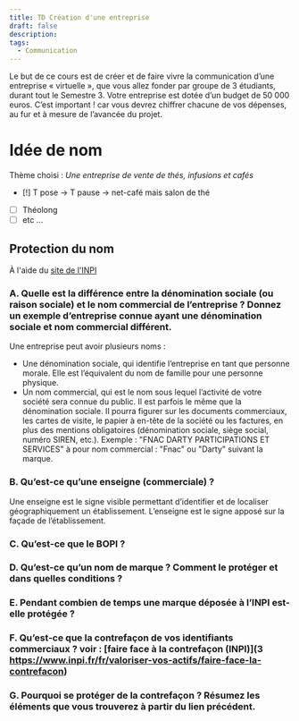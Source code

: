 ```yaml
---
title: TD Création d'une entreprise
draft: false
description: 
tags:
  - Communication
---
```

Le but de ce cours est de créer et de faire vivre la communication d’une entreprise « virtuelle », que vous allez fonder par groupe de 3 étudiants, durant tout le Semestre 3. Votre entreprise est dotée d’un budget de 50 000 euros. C’est important ! car vous devrez chiffrer chacune de vos dépenses, au fur et à mesure de l’avancée du projet.

# Idée de nom
Thème choisi : *Une entreprise de vente de thés, infusions et cafés*
- [!] T pose -> T pause -> net-café mais salon de thé
- [ ] Théolong 
- [ ] etc ...
## Protection du nom
À l'aide du [site de l'INPI](http://commentprotegerquoi.inpi.fr/#panel/entreprise/)

### A. Quelle est la différence entre la dénomination sociale (ou raison sociale) et le nom commercial de l’entreprise ? Donnez un exemple d’entreprise connue ayant une dénomination sociale et nom commercial différent.
Une entreprise peut avoir plusieurs noms :
- Une dénomination sociale, qui identifie l’entreprise en tant que personne morale. Elle est l’équivalent du nom de famille pour une personne physique. 
- Un nom commercial, qui est le nom sous lequel l’activité de votre société sera connue du public. Il est parfois le même que la dénomination sociale. Il pourra figurer sur les documents commerciaux, les cartes de visite, le papier à en-tête de la société ou les factures, en plus des mentions obligatoires (dénomination sociale, siège social, numéro SIREN, etc.).
Exemple : "FNAC DARTY PARTICIPATIONS ET SERVICES" à pour nom commercial : "Fnac" ou "Darty" suivant la marque.

### B. Qu’est-ce qu’une enseigne (commerciale) ?
Une enseigne est le signe visible permettant d’identifier et de localiser géographiquement un établissement. L’enseigne est le signe apposé sur la façade de l’établissement.
### C. Qu’est-ce que le BOPI ?
### D. Qu’est-ce qu’un nom de marque ? Comment le protéger et dans quelles conditions ?
### E. Pendant combien de temps une marque déposée à l’INPI est-elle protégée ?
### F. Qu’est-ce que la contrefaçon de vos identifiants commerciaux ? voir : [faire face à la contrefaçon (INPI)](3 https://www.inpi.fr/fr/valoriser-vos-actifs/faire-face-la-contrefacon)
### G. Pourquoi se protéger de la contrefaçon ? Résumez les éléments que vous trouverez à partir du lien précédent.